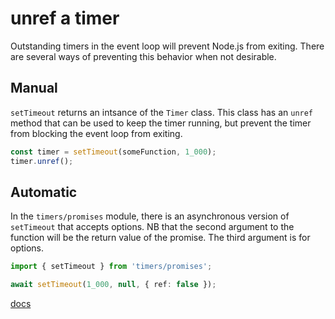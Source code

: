 # unref a timer

Outstanding timers in the event loop will prevent Node.js from exiting. There
are several ways of preventing this behavior when not desirable.

## Manual

`setTimeout` returns an intsance of the `Timer` class. This class has an `unref`
method that can be used to keep the timer running, but prevent the timer from
blocking the event loop from exiting.

```ts
const timer = setTimeout(someFunction, 1_000);
timer.unref();
```

## Automatic

In the `timers/promises` module, there is an asynchronous version of
`setTimeout` that accepts options. NB that the second argument to the function
will be the return value of the promise. The third argument is for options.

```ts
import { setTimeout } from 'timers/promises';

await setTimeout(1_000, null, { ref: false });
```

[docs](https://nodejs.org/docs/latest-v20.x/api/timers.html)
